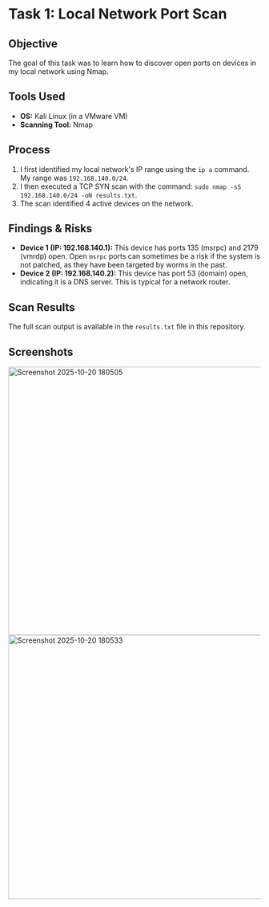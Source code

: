 # Task 1: Local Network Port Scan

## Objective
The goal of this task was to learn how to discover open ports on devices in my local network using Nmap.

## Tools Used
* **OS:** Kali Linux (in a VMware VM)
* **Scanning Tool:** Nmap

## Process
1.  I first identified my local network's IP range using the `ip a` command. My range was `192.168.140.0/24`.
2.  I then executed a TCP SYN scan with the command: `sudo nmap -sS 192.168.140.0/24 -oN results.txt`.
3.  The scan identified 4 active devices on the network.

## Findings & Risks
* **Device 1 (IP: 192.168.140.1):** This device has ports 135 (msrpc) and 2179 (vmrdp) open. Open `msrpc` ports can sometimes be a risk if the system is not patched, as they have been targeted by worms in the past.
* **Device 2 (IP: 192.168.140.2):** This device has port 53 (domain) open, indicating it is a DNS server. This is typical for a network router.

## Scan Results
The full scan output is available in the `results.txt` file in this repository.

## Screenshots
<img width="855" height="534" alt="Screenshot 2025-10-20 180505" src="https://github.com/user-attachments/assets/9f86b414-7042-4b48-b16f-58697e4b3bd1" />

<img width="555" height="526" alt="Screenshot 2025-10-20 180533" src="https://github.com/user-attachments/assets/20a0fb6b-a390-47f0-825b-c1b7b1f9dbf5" />


